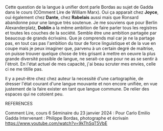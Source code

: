 

Cette question de la langue à unifier dont parle Bordas au sujet de Gadda dans le cours (COmment Lire de William Marx). Oui ça apparait chez **Joyce**, oui également chez **Dante**, chez **Rabelais** aussi mais que Ronsard abandonne pour une langue très soutenue. Je me souviens que pour Berlin Alexanderplatz, **Doblin** a la même ambition de faire parler tous les registres et toutes les couches de la société. Semble être une ambition partagée par beaucoup de grands écrivains. Que je comprends mal car je ne la partage pas, en tout cas pas l'ambition du tour de force linguistique et de la vue en coupe mais je peux imaginer que, parvenu à un certain degré de maitrise, on puisse trouver quelque chose de très grisant à mettre en oeuvre la plus grande diversité possible de langue, ne serait-ce que pour ne as se sentir à l'étroit. En l'état actuel de mes capacité, j'ai beau scruter mes envies, celle ci ne me titille pas.

Il y a peut-être chez chez auteur la necessité d'une cartographie, de dresser l'état courant d'une langue mouvante et non encore unifiée, en vue justement de la faire exister en tant que langue commune. De relier des espaces qui ne cotoient peu.

REFERENCES

Comment Lire, cours 6
Séminaire du 23 janvier 2024 : Pour Carlo Emilio Gadda
Intervenant : Philippe Bordas, photographe et écrivain
https://www.youtube.com/watch?v=9kThSqT5VbE
